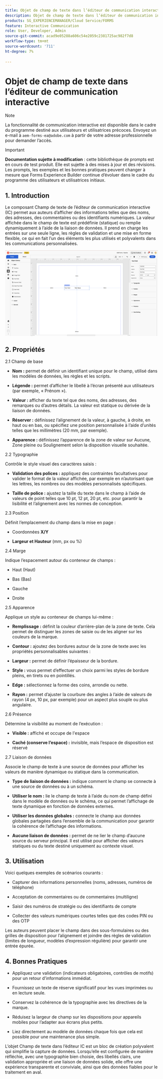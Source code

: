 ```yaml
---
title: Objet de champ de texte dans l’éditeur de communication interactive
description: Objet de champ de texte dans l’éditeur de communication interactive d’AEM Forms pour permettre aux auteurs d’afficher des informations telles que des noms, des adresses, des commentaires ou des identifiants numériques.
products: SG_EXPERIENCEMANAGER/Cloud Service/FORMS
feature: Interactive Communication
role: User, Developer, Admin
source-git-commit: acad9e05288a606c54e2059c2381725ac982f7d8
workflow-type: tm+mt
source-wordcount: '711'
ht-degree: 7%

---
```



# Objet de champ de texte dans l’éditeur de communication interactive

>[!NOTE]
>
> La fonctionnalité de communication interactive est disponible dans le cadre du programme destiné aux utilisateurs et utilisatrices précoces. Envoyez un e-mail à `aem-forms-ea@adobe.com` à partir de votre adresse professionnelle pour demander l’accès.

>[!IMPORTANT]
>
> **Documentation sujette à modification** : cette bibliothèque de prompts est en cours de test produit. Elle est sujette à des mises à jour et des révisions. Les prompts, les exemples et les bonnes pratiques peuvent changer à mesure que Forms Experience Builder continue d’évoluer dans le cadre du programme des utilisateurs et utilisatrices initiaux.

## &#x200B;1. Introduction

Le composant Champ de texte de l’éditeur de communication interactive (IC) permet aux auteurs d’afficher des informations telles que des noms, des adresses, des commentaires ou des identifiants numériques. La valeur affichée dans le champ de texte est prédéfinie (statique) ou remplie dynamiquement à l’aide de la liaison de données. Il prend en charge les entrées sur une seule ligne, les règles de validation et une mise en forme flexible, ce qui en fait l’un des éléments les plus utilisés et polyvalents dans les communications personnalisées.

![Rechercher document IC](/help/forms/interactive-communication/assets/textfield.png)

## &#x200B;2. Propriétés

2.1 Champ de base

- **Nom :** permet de définir un identifiant unique pour le champ, utilisé dans les modèles de données, les règles et les scripts.

- **Légende :** permet d’afficher le libellé à l’écran présenté aux utilisateurs (par exemple, « Prénom »).

- **Valeur :** afficher du texte tel que des noms, des adresses, des remarques ou d’autres détails. La valeur est statique ou dérivée de la liaison de données.

- **Réserver :** définissez l’alignement de la valeur, à gauche, à droite, en haut ou en bas, ou spécifiez une position personnalisée à l’aide d’unités telles que les millimètres (20 mm, par exemple).

- **Apparence :** définissez l’apparence de la zone de valeur sur Aucune, Zone pleine ou Soulignement selon la disposition visuelle souhaitée.

2.2 Typographie

Contrôle le style visuel des caractères saisis :

- **Validation des polices :** appliquez des contraintes facultatives pour valider le format de la valeur affichée, par exemple en n’autorisant que les lettres, les nombres ou des modèles personnalisés spécifiques.

- **Taille de police :** ajustez la taille du texte dans le champ à l’aide de valeurs de point telles que 10 pt, 12 pt, 20 pt, etc. pour garantir la lisibilité et l’alignement avec les normes de conception.

2.3 Position

Définit l’emplacement du champ dans la mise en page :

- Coordonnées **X/Y**

- **Largeur et Hauteur** (mm, px ou %)

2.4 Marge

Indique l’espacement autour du conteneur de champs :

- Haut (Haut)

- Bas (Bas)

- Gauche

- Droite

2.5 Apparence

Applique un style au conteneur de champs lui-même :

- **Remplissage :** définit la couleur d’arrière-plan de la zone de texte. Cela permet de distinguer les zones de saisie ou de les aligner sur les couleurs de la marque.

- **Contour :** ajoutez des bordures autour de la zone de texte avec les propriétés personnalisables suivantes :

- **Largeur :** permet de définir l’épaisseur de la bordure.

- **Style :** vous permet d’effectuer un choix parmi les styles de bordure pleins, en tirets ou en pointillés.

- **Edge :** sélectionnez la forme des coins, arrondie ou nette.

- **Rayon :** permet d’ajuster la courbure des angles à l’aide de valeurs de rayon (4 px, 10 px, par exemple) pour un aspect plus souple ou plus angulaire.

2.6 Présence

Détermine la visibilité au moment de l’exécution :

- **Visible :** affiché et occupe de l&#39;espace

- **Caché (conserve l’espace) :** invisible, mais l’espace de disposition est réservé

2.7 Liaison de données

Associe le champ de texte à une source de données pour afficher les valeurs de manière dynamique ou statique dans la communication.

- **Type de liaison de données :** indique comment le champ se connecte à une source de données ou à un schéma.

- **Utiliser le nom :** lie le champ de texte à l’aide du nom de champ défini dans le modèle de données ou le schéma, ce qui permet l’affichage de texte dynamique en fonction de données externes.

- **Utiliser les données globales :** connecte le champ aux données globales partagées dans l’ensemble de la communication pour garantir la cohérence de l’affichage des informations.

- **Aucune liaison de données :** permet de ne lier le champ d’aucune source du serveur principal. Il est utilisé pour afficher des valeurs statiques ou du texte destiné uniquement au contexte visuel.

## &#x200B;3. Utilisation

Voici quelques exemples de scénarios courants :

- Capturer des informations personnelles (noms, adresses, numéros de téléphone)

- Acceptation de commentaires ou de commentaires (multiligne)

- Saisir des numéros de stratégie ou des identifiants de compte

- Collecter des valeurs numériques courtes telles que des codes PIN ou des OTP

Les auteurs peuvent placer le champ dans des sous-formulaires ou des grilles de disposition pour l’alignement et joindre des règles de validation (limites de longueur, modèles d’expression régulière) pour garantir une entrée épurée.

## &#x200B;4. Bonnes Pratiques

- Appliquez une validation (indicateurs obligatoires, contrôles de motifs) pour un retour d’informations immédiat.

- Fournissez un texte de réserve significatif pour les vues imprimées ou en lecture seule.

- Conservez la cohérence de la typographie avec les directives de la marque.

- Réduisez la largeur de champ sur les dispositions pour appareils mobiles pour l’adapter aux écrans plus petits.

- Liez directement au modèle de données chaque fois que cela est possible pour une maintenance plus simple.

L’objet Champ de texte dans l’éditeur IC est un bloc de création polyvalent qui simplifie la capture de données. Lorsqu’elle est configurée de manière réfléchie, avec une typographie bien choisie, des libellés clairs, une validation appropriée et une liaison de données solide, elle offre une expérience transparente et conviviale, ainsi que des données fiables pour le traitement en aval.


